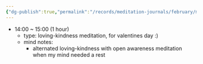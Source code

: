 ```yaml
---
{"dg-publish":true,"permalink":"/records/meditation-journals/february/meditation-journal-for-2023-02-14/","tags":["type/meditation-journal-entry info/phil-384/meditation-journal-entry"]}
---
```



- 14:00 ~ 15:00 (1 hour)
	- type: loving-kindness meditation, for valentines day :)
	- mind notes:
		- alternated loving-kindness with open awareness meditation when my mind needed a rest